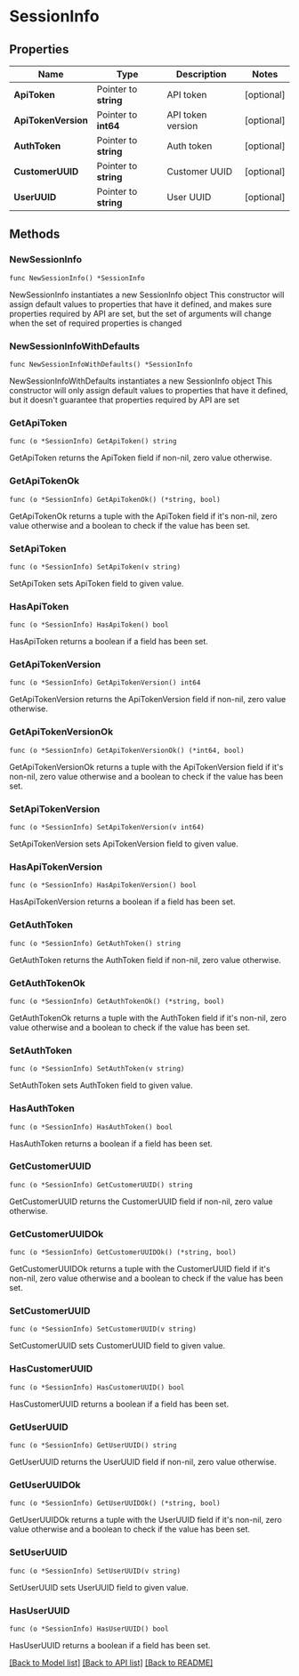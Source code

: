 # SessionInfo

## Properties

Name | Type | Description | Notes
------------ | ------------- | ------------- | -------------
**ApiToken** | Pointer to **string** | API token | [optional] 
**ApiTokenVersion** | Pointer to **int64** | API token version | [optional] 
**AuthToken** | Pointer to **string** | Auth token | [optional] 
**CustomerUUID** | Pointer to **string** | Customer UUID | [optional] 
**UserUUID** | Pointer to **string** | User UUID | [optional] 

## Methods

### NewSessionInfo

`func NewSessionInfo() *SessionInfo`

NewSessionInfo instantiates a new SessionInfo object
This constructor will assign default values to properties that have it defined,
and makes sure properties required by API are set, but the set of arguments
will change when the set of required properties is changed

### NewSessionInfoWithDefaults

`func NewSessionInfoWithDefaults() *SessionInfo`

NewSessionInfoWithDefaults instantiates a new SessionInfo object
This constructor will only assign default values to properties that have it defined,
but it doesn't guarantee that properties required by API are set

### GetApiToken

`func (o *SessionInfo) GetApiToken() string`

GetApiToken returns the ApiToken field if non-nil, zero value otherwise.

### GetApiTokenOk

`func (o *SessionInfo) GetApiTokenOk() (*string, bool)`

GetApiTokenOk returns a tuple with the ApiToken field if it's non-nil, zero value otherwise
and a boolean to check if the value has been set.

### SetApiToken

`func (o *SessionInfo) SetApiToken(v string)`

SetApiToken sets ApiToken field to given value.

### HasApiToken

`func (o *SessionInfo) HasApiToken() bool`

HasApiToken returns a boolean if a field has been set.

### GetApiTokenVersion

`func (o *SessionInfo) GetApiTokenVersion() int64`

GetApiTokenVersion returns the ApiTokenVersion field if non-nil, zero value otherwise.

### GetApiTokenVersionOk

`func (o *SessionInfo) GetApiTokenVersionOk() (*int64, bool)`

GetApiTokenVersionOk returns a tuple with the ApiTokenVersion field if it's non-nil, zero value otherwise
and a boolean to check if the value has been set.

### SetApiTokenVersion

`func (o *SessionInfo) SetApiTokenVersion(v int64)`

SetApiTokenVersion sets ApiTokenVersion field to given value.

### HasApiTokenVersion

`func (o *SessionInfo) HasApiTokenVersion() bool`

HasApiTokenVersion returns a boolean if a field has been set.

### GetAuthToken

`func (o *SessionInfo) GetAuthToken() string`

GetAuthToken returns the AuthToken field if non-nil, zero value otherwise.

### GetAuthTokenOk

`func (o *SessionInfo) GetAuthTokenOk() (*string, bool)`

GetAuthTokenOk returns a tuple with the AuthToken field if it's non-nil, zero value otherwise
and a boolean to check if the value has been set.

### SetAuthToken

`func (o *SessionInfo) SetAuthToken(v string)`

SetAuthToken sets AuthToken field to given value.

### HasAuthToken

`func (o *SessionInfo) HasAuthToken() bool`

HasAuthToken returns a boolean if a field has been set.

### GetCustomerUUID

`func (o *SessionInfo) GetCustomerUUID() string`

GetCustomerUUID returns the CustomerUUID field if non-nil, zero value otherwise.

### GetCustomerUUIDOk

`func (o *SessionInfo) GetCustomerUUIDOk() (*string, bool)`

GetCustomerUUIDOk returns a tuple with the CustomerUUID field if it's non-nil, zero value otherwise
and a boolean to check if the value has been set.

### SetCustomerUUID

`func (o *SessionInfo) SetCustomerUUID(v string)`

SetCustomerUUID sets CustomerUUID field to given value.

### HasCustomerUUID

`func (o *SessionInfo) HasCustomerUUID() bool`

HasCustomerUUID returns a boolean if a field has been set.

### GetUserUUID

`func (o *SessionInfo) GetUserUUID() string`

GetUserUUID returns the UserUUID field if non-nil, zero value otherwise.

### GetUserUUIDOk

`func (o *SessionInfo) GetUserUUIDOk() (*string, bool)`

GetUserUUIDOk returns a tuple with the UserUUID field if it's non-nil, zero value otherwise
and a boolean to check if the value has been set.

### SetUserUUID

`func (o *SessionInfo) SetUserUUID(v string)`

SetUserUUID sets UserUUID field to given value.

### HasUserUUID

`func (o *SessionInfo) HasUserUUID() bool`

HasUserUUID returns a boolean if a field has been set.


[[Back to Model list]](../README.md#documentation-for-models) [[Back to API list]](../README.md#documentation-for-api-endpoints) [[Back to README]](../README.md)


